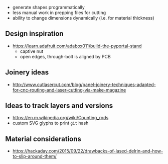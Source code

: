 - generate shapes programmatically
- less manual work in prepping files for cutting
- ability to change dimensions dynamically (i.e. for material thickness)

## Design inspiration
- https://learn.adafruit.com/adabox011/build-the-pyportal-stand
    - captive nut
    - open edges, through-bolt is aligned by PCB

## Joinery ideas
- http://www.cutlasercut.com/blog/panel-joinery-techniques-adapted-for-cnc-routing-and-laser-cutting-via-make-magazine

## Ideas to track layers and versions
- https://en.m.wikipedia.org/wiki/Counting_rods
- custom SVG glyphs to print `git` hash

## Material considerations
- https://hackaday.com/2015/09/22/drawbacks-of-lased-delrin-and-how-to-slip-around-them/
